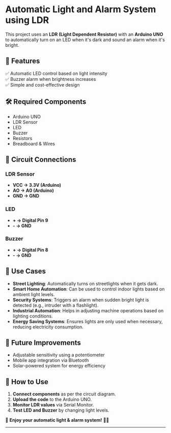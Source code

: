 # Automatic Light and Alarm System using LDR  

This project uses an **LDR (Light Dependent Resistor)** with an **Arduino UNO** to automatically turn on an LED when it's dark and sound an alarm when it's bright.  

## 🚀 Features  
✅ Automatic LED control based on light intensity  
✅ Buzzer alarm when brightness increases  
✅ Simple and cost-effective design  

## 🛠 Required Components  
- Arduino UNO  
- LDR Sensor  
- LED  
- Buzzer  
- Resistors  
- Breadboard & Wires  

## 🔌 Circuit Connections  
### LDR Sensor  
- **VCC → 3.3V (Arduino)**  
- **AO → A0 (Arduino)**  
- **GND → GND**  

### LED  
- **+ → Digital Pin 9**  
- **- → GND**  

### Buzzer  
- **+ → Digital Pin 8**  
- **- → GND**  

## 🔎 Use Cases  
- **Street Lighting**: Automatically turns on streetlights when it gets dark.  
- **Smart Home Automation**: Can be used to control indoor lights based on ambient light levels.  
- **Security Systems**: Triggers an alarm when sudden bright light is detected (e.g., intruder with a flashlight).  
- **Industrial Automation**: Helps in adjusting machine operations based on lighting conditions.  
- **Energy Saving Systems**: Ensures lights are only used when necessary, reducing electricity consumption.  

## 🔮 Future Improvements  
- Adjustable sensitivity using a potentiometer  
- Mobile app integration via Bluetooth  
- Solar-powered system for energy efficiency  

## 📌 How to Use  
1. **Connect components** as per the circuit diagram.  
2. **Upload the code** to the Arduino UNO.  
3. **Monitor LDR values** via Serial Monitor.  
4. **Test LED and Buzzer** by changing light levels.  

🚀 **Enjoy your automatic light & alarm system!** 🔆🔔  

---
